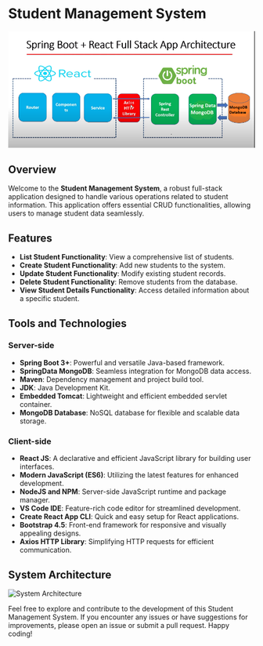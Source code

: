 # Student Management System

![System Architecture](./System-Architecture-photo/System-Architecture.png)

## Overview

Welcome to the **Student Management System**, a robust full-stack application designed to handle various operations related to student information. This application offers essential CRUD functionalities, allowing users to manage student data seamlessly.

## Features

- **List Student Functionality**: View a comprehensive list of students.
- **Create Student Functionality**: Add new students to the system.
- **Update Student Functionality**: Modify existing student records.
- **Delete Student Functionality**: Remove students from the database.
- **View Student Details Functionality**: Access detailed information about a specific student.

## Tools and Technologies

### Server-side

- **Spring Boot 3+**: Powerful and versatile Java-based framework.
- **SpringData MongoDB**: Seamless integration for MongoDB data access.
- **Maven**: Dependency management and project build tool.
- **JDK**: Java Development Kit.
- **Embedded Tomcat**: Lightweight and efficient embedded servlet container.
- **MongoDB Database**: NoSQL database for flexible and scalable data storage.

### Client-side

- **React JS**: A declarative and efficient JavaScript library for building user interfaces.
- **Modern JavaScript (ES6)**: Utilizing the latest features for enhanced development.
- **NodeJS and NPM**: Server-side JavaScript runtime and package manager.
- **VS Code IDE**: Feature-rich code editor for streamlined development.
- **Create React App CLI**: Quick and easy setup for React applications.
- **Bootstrap 4.5**: Front-end framework for responsive and visually appealing designs.
- **Axios HTTP Library**: Simplifying HTTP requests for efficient communication.

## System Architecture

![System Architecture](https://github.com/SaidBoudad/Full-stack-ReactJS-Springboot-StudentManagementApp/tree/main/System%20Architecture%20photo)

Feel free to explore and contribute to the development of this Student Management System. If you encounter any issues or have suggestions for improvements, please open an issue or submit a pull request. Happy coding!
